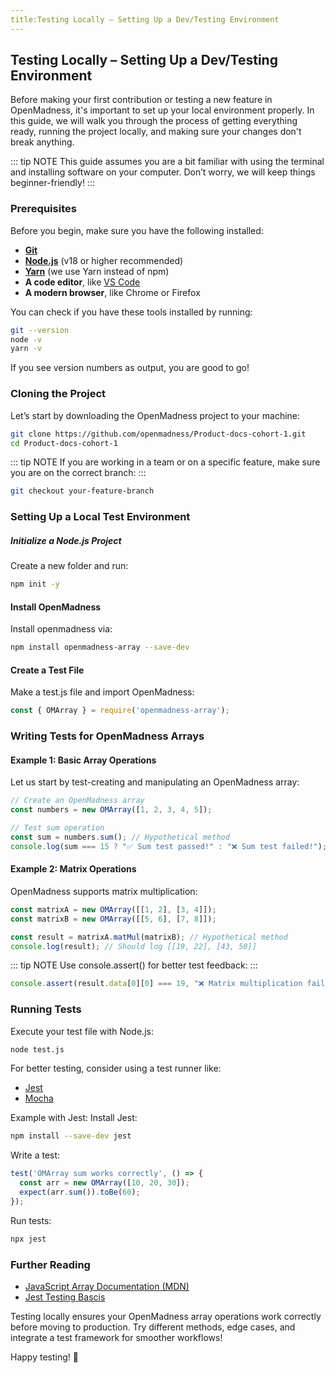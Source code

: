 ```yaml
---
title:Testing Locally – Setting Up a Dev/Testing Environment
--- 
```

## Testing Locally – Setting Up a Dev/Testing Environment

Before making your first contribution or testing a new feature in
OpenMadness, it's important to set up your local environment properly.
In this guide, we will walk you through the process of getting
everything ready, running the project locally, and making sure your
changes don't break anything.


::: tip NOTE
This guide assumes you are a bit familiar with using the terminal and
installing software on your computer. Don’t worry, we will keep things
beginner-friendly!
:::


### Prerequisites
Before you begin, make sure you have the following installed:

- **[Git](https://git-scm.com/)**
- **[Node.js](https://nodejs.org/en/)** (v18 or higher recommended)
- **[Yarn](https://yarnpkg.com/getting-started/install)** (we use Yarn
instead of npm)
- **A code editor**, like [VS Code](https://code.visualstudio.com/)
- **A modern browser**, like Chrome or Firefox

You can check if you have these tools installed by running:
```bash
git --version
node -v
yarn -v
```
If you see version numbers as output, you are good to go!
### Cloning the Project
Let’s start by downloading the OpenMadness project to your machine:
```bash
git clone https://github.com/openmadness/Product-docs-cohort-1.git
cd Product-docs-cohort-1
```

::: tip NOTE
If you are working in a team or on a specific feature, make sure you are on the correct branch:
:::

```bash
git checkout your-feature-branch
```
### Setting Up a Local Test Environment
##### Initialize a Node.js Project
Create a new folder and run:
```bash
npm init -y
```
#### Install OpenMadness
Install openmadness via:
```bash
npm install openmadness-array --save-dev
```
#### Create a Test File
Make a test.js file and import OpenMadness:
```javascript
const { OMArray } = require('openmadness-array');
```
### Writing Tests for OpenMadness Arrays

#### Example 1: Basic Array Operations
Let us start by test-creating and manipulating an OpenMadness array:
```javascript
// Create an OpenMadness array
const numbers = new OMArray([1, 2, 3, 4, 5]);

// Test sum operation
const sum = numbers.sum(); // Hypothetical method
console.log(sum === 15 ? "✅ Sum test passed!" : "❌ Sum test failed!");
```
#### Example 2: Matrix Operations
OpenMadness supports matrix multiplication:
```javascript
const matrixA = new OMArray([[1, 2], [3, 4]]);
const matrixB = new OMArray([[5, 6], [7, 8]]);

const result = matrixA.matMul(matrixB); // Hypothetical method
console.log(result); // Should log [[19, 22], [43, 50]]
```

::: tip NOTE
Use console.assert() for better test feedback:
:::

```javascript
console.assert(result.data[0][0] === 19, "❌ Matrix multiplication failed!");
```
### Running Tests
Execute your test file with Node.js:
```bash
node test.js
```
For better testing, consider using a test runner like:
- [Jest](https://jestjs.io/)
- [Mocha](https://mochajs.org/)

Example with Jest:
Install Jest:
```bash
npm install --save-dev jest
```
Write a test:
```javascript
test('OMArray sum works correctly', () => {
  const arr = new OMArray([10, 20, 30]);
  expect(arr.sum()).toBe(60);
});
```
Run tests:
```bash
npx jest
```
### Further Reading
- [JavaScript Array Documentation
(MDN)](https://developer.mozilla.org/en-US/docs/Web/JavaScript/Reference/Global_Objects/Array)
- [Jest Testing Bascis](https://jestjs.io/docs/getting-started)

Testing locally ensures your OpenMadness array operations work
correctly before moving to production. Try different methods, edge
cases, and integrate a test framework for smoother workflows!

Happy testing! 🚀